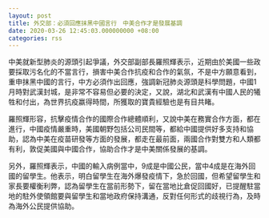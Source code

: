 ```yaml
---
layout: post
title: 外交部：必須回應抹黑中國言行　中美合作才是發展基調
date: 2020-03-26 12:45:03.000000000 +08:00
categories: rss
---
```


中美就新型肺炎的源頭引起爭議，外交部副部長羅照輝表示，近期由於美國一些政要採取污名化的不當言行，損害中美合作抗疫和合作的氣氛，不是中方願意看到，重申抹黑中國的言行，中方必須作出回應，強調新冠肺炎源頭是科學問題，中國1月時對武漢封城，是非常不容易但必要的決定，又說，湖北和武漢有中國人民的犧牲和付出，為世界抗疫嬴得時間，所獲取的寶貴經驗也是有目共睹。

羅照輝形容，抗擊疫情合作的國際合作總體順利，又說中美在務實合作方面，都在進行，中國疫情嚴重時，美國朝野包括公司民間等，都給中國提供好多支持和協助，認為中美在疫苗研發等方面的發展，都走在最前面，兩國合作對雙方和人類都有利，敦促美國與中國合作，協助合作才是中美關係發展的基調。

另外，羅照輝表示，中國的輸入病例當中，9成是中國公民，當中4成是在海外回國的留學生。他表示，明白留學生在海外爆發疫情下，急於回國，但希望留學生和家長要權衡利弊，認為留學生在當前形勢下，留在當地比倉促回國好，已提醒駐當地的駐外使領館要與留學生和當地政府保持溝通，反對任何形式的歧視行為，及時為海外公民提供協助。
